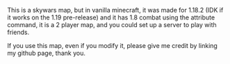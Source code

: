 This is a skywars map, but in vanilla minecraft, it was made for 1.18.2 (IDK if it works on the 1.19 pre-release) and it has 1.8 combat using the attribute command, it is a 2 player map, and you could set up a server to play with friends.

If you use this map, even if you modify it, please give me credit by linking my github page, thank you.
